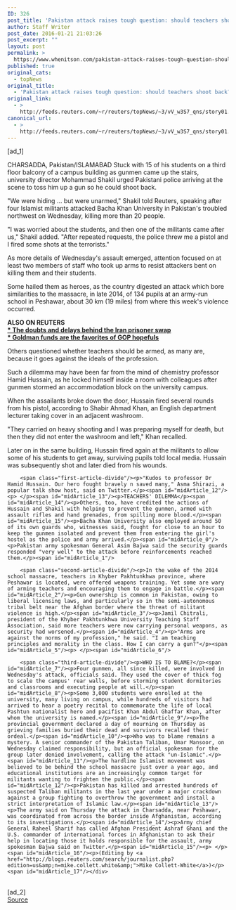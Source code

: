 ```yaml
---
ID: 326
post_title: 'Pakistan attack raises tough question: should teachers shoot back?'
author: Staff Writer
post_date: 2016-01-21 21:03:26
post_excerpt: ""
layout: post
permalink: >
  https://www.whenitson.com/pakistan-attack-raises-tough-question-should-teachers-shoot-back/
published: true
original_cats:
  - topNews
original_title:
  - 'Pakistan attack raises tough question: should teachers shoot back?'
original_link:
  - >
    http://feeds.reuters.com/~r/reuters/topNews/~3/vV_w3S7_qns/story01.htm
canonical_url:
  - >
    http://feeds.reuters.com/~r/reuters/topNews/~3/vV_w3S7_qns/story01.htm
---
```

 [ad_1]
<br><div id="articleText">
<span id="midArticle_start"/>

<span id="midArticle_0"/><span class="focusParagraph" readability="6"><p><span class="articleLocation">CHARSADDA, Pakistan/ISLAMABAD</span> Stuck with 15 of his students on a third floor balcony of a campus building as gunmen came up the stairs, university director Mohammad Shakil urged Pakistani police arriving at the scene to toss him up a gun so he could shoot back.</p></span><span id="midArticle_1"/><p>"We were hiding ... but were unarmed," Shakil told Reuters, speaking after four Islamist militants attacked Bacha Khan University in Pakistan's troubled northwest on Wednesday, killing more than 20 people.</p><span id="midArticle_2"/><p>"I was worried about the students, and then one of the militants came after us," Shakil added. "After repeated requests, the police threw me a pistol and I fired some shots at the terrorists."</p><span id="midArticle_3"/><p>As more details of Wednesday's assault emerged, attention focused on at least two members of staff who took up arms to resist attackers bent on killing them and their students.</p><span id="midArticle_4"/><p>Some hailed them as heroes, as the country digested an attack which bore similarities to the massacre, in late 2014, of 134 pupils at an army-run school in Peshawar, about 30 km (19 miles) from where this week's violence occurred.</p><span id="midArticle_5"/><p><strong>ALSO ON REUTERS<br/><a href="http://www.reuters.com/article/us-usa-election-goldman-insight-idUSKCN0UZ1BD">* The doubts and delays behind the Iran prisoner swap<br/>* Goldman funds are the favorites of GOP hopefuls</a></strong></p><span id="midArticle_6"/><p>Others questioned whether teachers should be armed, as many are, because it goes against the ideals of the profession.</p><span id="midArticle_7"/><p>Such a dilemma may have been far from the mind of chemistry professor Hamid Hussain, as he locked himself inside a room with colleagues after gunmen stormed an accommodation block on the university campus.</p><span id="midArticle_8"/><p>When the assailants broke down the door, Hussain fired several rounds from his pistol, according to Shabir Ahmad Khan, an English department lecturer taking cover in an adjacent washroom.</p><span id="midArticle_9"/><p>"They carried on heavy shooting and I was preparing myself for death, but then they did not enter the washroom and left," Khan recalled.</p><span id="midArticle_10"/><p>Later on in the same building, Hussain fired again at the militants to allow some of his students to get away, surviving pupils told local media. Hussain was subsequently shot and later died from his wounds.</p><span id="midArticle_11"/>
        
        <span class="first-article-divide"/><p>"Kudos to professor Dr Hamid Hussain. Our hero fought bravely n saved many," Asma Shirazi, a popular talk show host, said on Twitter.</p><span id="midArticle_12"/><p> </p><span id="midArticle_13"/><p>TEACHERS' DILEMMA</p><span id="midArticle_14"/><p>Others, too, have credited the actions of Hussain and Shakil with helping to prevent the gunmen, armed with assault rifles and hand grenades, from spilling more blood.</p><span id="midArticle_15"/><p>Bacha Khan University also employed around 50 of its own guards who, witnesses said, fought for close to an hour to keep the gunmen isolated and prevent them from entering the girl's hostel as the police and army arrived.</p><span id="midArticle_0"/><p>Pakistan army spokesman General Asim Bajwa said the security guards responded "very well" to the attack before reinforcements reached them.</p><span id="midArticle_1"/>
        
        <span class="second-article-divide"/><p>In the wake of the 2014 school massacre, teachers in Khyber Pakhtunkhwa province, where Peshawar is located, were offered weapons training. Yet some are wary of arming teachers and encouraging them to engage in battle.</p><span id="midArticle_2"/><p>Gun ownership is common in Pakistan, owing to liberal licensing laws, and particularly so in the semi-autonomous tribal belt near the Afghan border where the threat of militant violence is high.</p><span id="midArticle_3"/><p>Jamil Chitrali, president of the Khyber Pakhtunkhwa University Teaching Staff Association, said more teachers were now carrying personal weapons, as security had worsened.</p><span id="midArticle_4"/><p>"Arms are against the norms of my profession," he said. "I am teaching principles and morality in the class. How I can carry a gun?"</p><span id="midArticle_5"/><p> </p><span id="midArticle_6"/>
        
        <span class="third-article-divide"/><p>WHO IS TO BLAME?</p><span id="midArticle_7"/><p>Four gunmen, all since killed, were involved in Wednesday's attack, officials said. They used the cover of thick fog to scale the campus' rear walls, before storming student dormitories and classrooms and executing people at will.</p><span id="midArticle_8"/><p>Some 3,000 students were enrolled at the university, many living on campus, while hundreds of visitors had arrived to hear a poetry recital to commemorate the life of local Pashtun nationalist hero and pacifist Khan Abdul Ghaffar Khan, after whom the university is named.</p><span id="midArticle_9"/><p>The provincial government declared a day of mourning on Thursday as grieving families buried their dead and survivors recalled their ordeal.</p><span id="midArticle_10"/><p>Who was to blame remains a mystery. A senior commander of the Pakistan Taliban, Umar Mansoor, on Wednesday claimed responsibility, but an official spokesman for the group later denied involvement, calling the attack "un-Islamic".</p><span id="midArticle_11"/><p>The hardline Islamist movement was believed to be behind the school massacre just over a year ago, and educational institutions are an increasingly common target for militants wanting to frighten the public.</p><span id="midArticle_12"/><p>Pakistan has killed and arrested hundreds of suspected Taliban militants in the last year under a major crackdown against a group fighting to overthrow the government and install a strict interpretation of Islamic law.</p><span id="midArticle_13"/><p>The army said on Thursday the attack in Charsadda, near Peshawar, was coordinated from across the border inside Afghanistan, according to its investigations.</p><span id="midArticle_14"/><p>Army chief General Raheel Sharif has called Afghan President Ashraf Ghani and the U.S. commander of international forces in Afghanistan to ask their help in locating those it holds responsible for the assault, army spokesman Bajwa said on Twitter.</p><span id="midArticle_15"/><p> </p><span id="midArticle_16"/><p>(Editing by <a href="http://blogs.reuters.com/search/journalist.php?edition=us&amp;n=mike.collett.white&amp;">Mike Collett-White</a>)</p><span id="midArticle_17"/></div>
<br>[ad_2]
<br><a href="http://feeds.reuters.com/~r/reuters/topNews/~3/vV_w3S7_qns/story01.htm">Source </a>